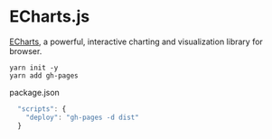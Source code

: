 # ECharts.js

[ECharts](https://www.echartsjs.com/zh/index.html), a powerful, interactive charting and visualization library for browser.

`yarn init -y`  
`yarn add gh-pages`  

package.json

```js
  "scripts": {
    "deploy": "gh-pages -d dist"
  }
```
